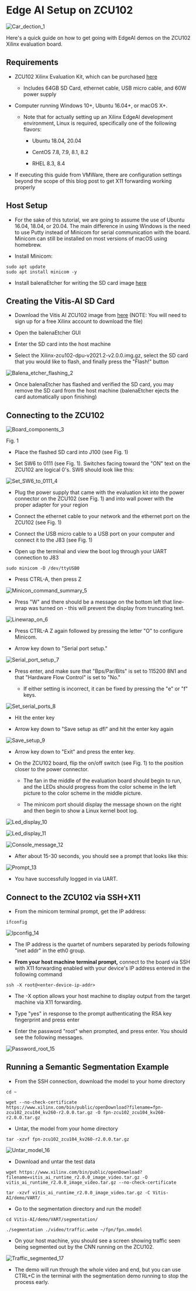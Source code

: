# Edge AI Setup on ZCU102

![Car_dection_1](Car_dection_1.jpg)

Here's a quick guide on how to get going with EdgeAI demos on the ZCU102 Xilinx evaluation board.

## Requirements

-   ZCU102 Xilinx Evaluation Kit, which can be purchased [<u><span>here</span></u>](https://www.xilinx.com/products/boards-and-kits/ek-u1-zcu102-g.html)
    
    -   Includes 64GB SD Card, ethernet cable, USB micro cable, and 60W power supply
    
-   Computer running Windows 10+, Ubuntu 16.04+, or macOS X+.
    
    -   Note that for actually setting up an Xilinx EdgeAI development environment, Linux is required, specifically one of the following flavors:
        
        -   Ubuntu 18.04, 20.04
            
        -   CentOS 7.8, 7.9, 8.1, 8.2
            
        -   RHEL 8.3, 8.4
    
-   If executing this guide from VMWare, there are configuration settings beyond the scope of this blog post to get X11 forwarding working properly
    

## Host Setup

-   For the sake of this tutorial, we are going to assume the use of Ubuntu 16.04, 18.04, or 20.04. The main difference in using Windows is the need to use Putty instead of Minicom for serial communication with the board. Minicom can still be installed on most versions of macOS using homebrew.
    
-   Install Minicom:
    

```
sudo apt update
sudo apt install minicom -y
```

-   Install balenaEtcher for writing the SD card image [<u><span>here</span></u>](https://www.balena.io/etcher/)
    

## Creating the Vitis-AI SD Card

-   Download the Vitis AI ZCU102 image from [<u><span>here</span></u>](https://www.xilinx.com/member/forms/download/design-license-xef.html?filename=xilinx-zcu102-dpu-v2021.2-v2.0.0.img.gz) (NOTE: You will need to sign up for a free Xilinx account to download the file)
    
-   Open the balenaEtcher GUI
    
-   Enter the SD card into the host machine
-   Select the Xilinx-zcu102-dpu-v2021.2-v2.0.0.img.gz, select the SD card that you would like to flash, and finally press the "Flash!" button
    

![Balena_etcher_flashing_2](Balena_etcher_flashing_2.png)

-   Once balenaEtcher has flashed and verified the SD card, you may remove the SD card from the host machine (balenaEtcher ejects the card automatically upon finishing)
    

## Connecting to the ZCU102

![Board_components_3](Board_components_3.png)

Fig. 1

-   Place the flashed SD card into J100 (see Fig. 1)
    
-   Set SW6 to 0111 (see Fig. 1). Switches facing toward the "ON" text on the ZCU102 are logical 0's. SW6 should look like this:
    

![Set_SW6_to_0111_4](Set_SW6_to_0111_4.jpg)

-   Plug the power supply that came with the evaluation kit into the power connector on the ZCU102 (see Fig. 1) and into wall power with the proper adapter for your region
    
-   Connect the ethernet cable to your network and the ethernet port on the ZCU102 (see Fig. 1)
    
-   Connect the USB micro cable to a USB port on your computer and connect it to the J83 (see Fig. 1)
    
-   Open up the terminal and view the boot log through your UART connection to J83
    

```
sudo minicom -D /dev/ttyUSB0
```

-   Press CTRL-A, then press Z
    

![Minicon_command_summary_5](Minicon_command_summary_5.png)

-   Press "W" and there should be a message on the bottom left that line-wrap was turned on - this will prevent the display from truncating text.
    

![Linewrap_on_6](Linewrap_on_6.png)

-   Press CTRL-A Z again followed by pressing the letter "O" to configure Minicom.
    
-   Arrow key down to "Serial port setup."
    

![Serial_port_setup_7](Serial_port_setup_7.png)

-   Press enter, and make sure that "Bps/Par/Bits" is set to 115200 8N1 and that "Hardware Flow Control" is set to "No."
    
    -   If either setting is incorrect, it can be fixed by pressing the "e" or "f" keys.
        

![Set_serial_ports_8](Set_serial_ports_8.png)

-   Hit the enter key
    
-   Arrow key down to "Save setup as dfl" and hit the enter key again
    

![Save_setup_9](Save_setup_9.png)

-   Arrow key down to "Exit" and press the enter key.
    
-   On the ZCU102 board, flip the on/off switch (see Fig. 1) to the position closer to the power connector.
    
    -   The fan in the middle of the evaluation board should begin to run, and the LEDs should progress from the color scheme in the left picture to the color scheme in the middle picture.
        
    -   The minicom port should display the message shown on the right and then begin to show a Linux kernel boot log.
        

![Led_display_10](Led_display_10.jpg)

![Led_display_11](Led_display_11.jpg)

![Console_message_12](Console_message_12.png)

-   After about 15-30 seconds, you should see a prompt that looks like this:
    

![Prompt_13](Prompt_13.png)

-   You have successfully logged in via UART.
    

## Connect to the ZCU102 via SSH+X11

-   From the minicom terminal prompt, get the IP address:

```
ifconfig
```

![Ipconfig_14](Ipconfig_14.png)

-   The IP address is the quartet of numbers separated by periods following "inet addr" in the eth0 group.
    
-   **From your host machine terminal prompt,** connect to the board via SSH with X11 forwarding enabled with your device's IP address entered in the following command
    

```
ssh -X root@<enter-device-ip-addr>
```

-   The -X option allows your host machine to display output from the target machine via X11 forwarding.
    
-   Type "yes" in response to the prompt authenticating the RSA key fingerprint and press enter
    
-   Enter the password "root" when prompted, and press enter. You should see the following messages.
    

![Password_root_15](Password_root_15.png)

## Running a Semantic Segmentation Example

-   From the SSH connection, download the model to your home directory

```
cd ~
```

```
wget --no-check-certificate https://www.xilinx.com/bin/public/openDownload?filename=fpn-zcu102_zcu104_kv260-r2.0.0.tar.gz -O fpn-zcu102_zcu104_kv260-r2.0.0.tar.gz
```

-   Untar, the model from your home directory
    

```
tar -xzvf fpn-zcu102_zcu104_kv260-r2.0.0.tar.gz
```

![Untar_model_16](Untar_model_16.png)

-   Download and untar the test data
    

```
wget https://www.xilinx.com/bin/public/openDownload?filename=vitis_ai_runtime_r2.0.0_image_video.tar.gz -O vitis_ai_runtime_r2.0.0_image_video.tar.gz --no-check-certificate
```

```
tar -xzvf vitis_ai_runtime_r2.0.0_image_video.tar.gz -C Vitis-AI/demo/VART/
```

-   Go to the segmentation directory and run the model!
    

```
cd Vitis-AI/demo/VART/segmentation/
```

```
./segmentation ./video/traffic.webm ~/fpn/fpn.xmodel
```

-   On your host machine, you should see a screen showing traffic seen being segmented out by the CNN running on the ZCU102.
    

![Traffic_segmented_17](Traffic_segmented_17.png)

-   The demo will run through the whole video and end, but you can use CTRL+C in the terminal with the segmentation demo running to stop the process early.